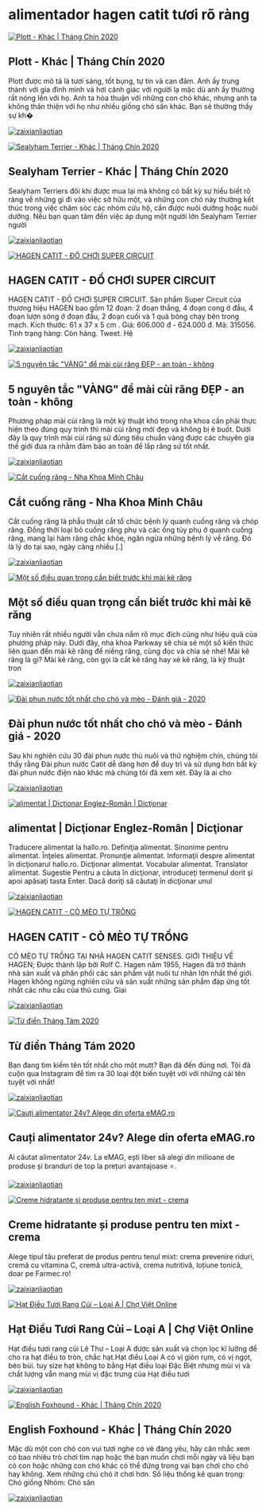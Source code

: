 # alimentador hagen catit tươi rõ ràng
<a href="https://mnn.zoosnet.net/LR/Chatpre.aspx?id=MNN94995150&p=https://topgrinding.com/" target="_blank">![Plott - Khác | Tháng Chín 2020](https://github.com/technlg/images/blob/main/33.jpg)</a>
## Plott - Khác | Tháng Chín 2020
Plott được mô tả là tươi sáng, tốt bụng, tự tin và can đảm. Anh ấy trung thành với gia đình mình và hơi cảnh giác với người lạ mặc dù anh ấy thường rất nóng lên với họ. Anh ta hòa thuận với những con chó khác, nhưng anh ta không thân thiện với họ như nhiều giống chó săn khác. Bạn sẽ thường thấy sự kh�
<a href="https://mnn.zoosnet.net/LR/Chatpre.aspx?id=MNN94995150&p=https://topgrinding.com/" target="_blank"><img src="https://github.com/technlg/images/raw/main/chat11.jpg" alt="zaixianliaotian"/></a><a href="//whatsapp.shibangsoft.com/WhatsApp.php" ><img src="https://github.com/technlg/images/raw/main/chat11.png" alt=""></a>
<a href="https://mnn.zoosnet.net/LR/Chatpre.aspx?id=MNN94995150&p=https://topgrinding.com/" target="_blank">![Sealyham Terrier - Khác | Tháng Chín 2020](https://github.com/technlg/images/blob/main/56.jpg)</a>
## Sealyham Terrier - Khác | Tháng Chín 2020
Sealyham Terriers đôi khi được mua lại mà không có bất kỳ sự hiểu biết rõ ràng về những gì đi vào việc sở hữu một, và những con chó này thường kết thúc trong việc chăm sóc các nhóm cứu hộ, cần được nuôi dưỡng hoặc nuôi dưỡng. Nếu bạn quan tâm đến việc áp dụng một người lớn Sealyham Terrier người 
<a href="https://mnn.zoosnet.net/LR/Chatpre.aspx?id=MNN94995150&p=https://topgrinding.com/" target="_blank"><img src="https://github.com/technlg/images/raw/main/chat11.jpg" alt="zaixianliaotian"/></a><a href="//whatsapp.shibangsoft.com/WhatsApp.php" ><img src="https://github.com/technlg/images/raw/main/chat11.png" alt=""></a>
<a href="https://mnn.zoosnet.net/LR/Chatpre.aspx?id=MNN94995150&p=https://topgrinding.com/" target="_blank">![HAGEN CATIT - ĐỒ CHƠI SUPER CIRCUIT](https://github.com/technlg/images/blob/main/64.jpg)</a>
## HAGEN CATIT - ĐỒ CHƠI SUPER CIRCUIT
HAGEN CATIT - ĐỒ CHƠI SUPER CIRCUIT. Sản phẩm Super Circuit của thương hiệu HAGEN bao gồm 12 đoạn: 2 đoạn thẳng, 4 đoạn cong ở đầu, 4 đoạn lượn sóng ở đoạn đầu, 2 đoạn cuối và 1 quả bóng chạy bên trong mạch. Kích thước: 61 x 37 x 5 cm . Giá: 606.000 đ - 624.000 đ. Mã: 315056. Tình trạng hàng: Còn hàng. Tweet. Hệ 
<a href="https://mnn.zoosnet.net/LR/Chatpre.aspx?id=MNN94995150&p=https://topgrinding.com/" target="_blank"><img src="https://github.com/technlg/images/raw/main/chat11.jpg" alt="zaixianliaotian"/></a><a href="//whatsapp.shibangsoft.com/WhatsApp.php" ><img src="https://github.com/technlg/images/raw/main/chat11.png" alt=""></a>
<a href="https://mnn.zoosnet.net/LR/Chatpre.aspx?id=MNN94995150&p=https://topgrinding.com/" target="_blank">![5 nguyên tắc "VÀNG" để mài cùi răng ĐẸP - an toàn - không ](https://github.com/technlg/images/blob/main/38.jpg)</a>
## 5 nguyên tắc "VÀNG" để mài cùi răng ĐẸP - an toàn - không 
Phương pháp mài cùi răng là một kỹ thuật khó trong nha khoa cần phải thực hiện theo đúng quy trình thì mài cùi răng mới đẹp và không bị ê buốt. Dưới đây là quy trình mài cùi răng sứ đúng tiêu chuẩn vàng được các chuyên gia thế giới đưa ra nhằm đảm bảo an toàn để lắp răng sứ tốt nhất.
<a href="https://mnn.zoosnet.net/LR/Chatpre.aspx?id=MNN94995150&p=https://topgrinding.com/" target="_blank"><img src="https://github.com/technlg/images/raw/main/chat11.jpg" alt="zaixianliaotian"/></a><a href="//whatsapp.shibangsoft.com/WhatsApp.php" ><img src="https://github.com/technlg/images/raw/main/chat11.png" alt=""></a>
<a href="https://mnn.zoosnet.net/LR/Chatpre.aspx?id=MNN94995150&p=https://topgrinding.com/" target="_blank">![Cắt cuống răng - Nha Khoa Minh Châu](https://github.com/technlg/images/blob/main/49.jpg)</a>
## Cắt cuống răng - Nha Khoa Minh Châu
Cắt cuống răng là phẫu thuật cắt tổ chức bệnh lý quanh cuống răng và chóp răng. Đồng thời loại bỏ cuống răng phụ và các ống tủy phụ ở quanh cuống răng, mang lại hàm răng chắc khỏe, ngăn ngừa những bệnh lý về răng. Đó là lý do tại sao, ngày càng nhiều [.]
<a href="https://mnn.zoosnet.net/LR/Chatpre.aspx?id=MNN94995150&p=https://topgrinding.com/" target="_blank"><img src="https://github.com/technlg/images/raw/main/chat11.jpg" alt="zaixianliaotian"/></a><a href="//whatsapp.shibangsoft.com/WhatsApp.php" ><img src="https://github.com/technlg/images/raw/main/chat11.png" alt=""></a>
<a href="https://mnn.zoosnet.net/LR/Chatpre.aspx?id=MNN94995150&p=https://topgrinding.com/" target="_blank">![Một số điều quan trọng cần biết trước khi mài kẽ răng ](https://github.com/technlg/images/blob/main/19.jpg)</a>
## Một số điều quan trọng cần biết trước khi mài kẽ răng 
Tuy nhiên rất nhiều người vẫn chưa nắm rõ mục đích cũng như hiệu quả của phương pháp này. Dưới đây, nha khoa Parkway sẽ chia sẻ một số kiến thức liên quan đến mài kẽ răng để niềng răng, cùng đọc và chia sẻ nhé! Mài kẽ răng là gì? Mài kẽ răng, còn gọi là cắt kẽ răng hay xẻ kẽ răng, là kỹ thuật tron
<a href="https://mnn.zoosnet.net/LR/Chatpre.aspx?id=MNN94995150&p=https://topgrinding.com/" target="_blank"><img src="https://github.com/technlg/images/raw/main/chat11.jpg" alt="zaixianliaotian"/></a><a href="//whatsapp.shibangsoft.com/WhatsApp.php" ><img src="https://github.com/technlg/images/raw/main/chat11.png" alt=""></a>
<a href="https://mnn.zoosnet.net/LR/Chatpre.aspx?id=MNN94995150&p=https://topgrinding.com/" target="_blank">![Đài phun nước tốt nhất cho chó và mèo - Đánh giá - 2020](https://github.com/technlg/images/blob/main/56.jpg)</a>
## Đài phun nước tốt nhất cho chó và mèo - Đánh giá - 2020
Sau khi nghiên cứu 30 đài phun nước thú nuôi và thử nghiệm chín, chúng tôi thấy rằng Đài phun nước Catit dễ dàng hơn để duy trì và sử dụng hơn bất kỳ đài phun nước điện nào khác mà chúng tôi đã xem xét. Đây là ai cho
<a href="https://mnn.zoosnet.net/LR/Chatpre.aspx?id=MNN94995150&p=https://topgrinding.com/" target="_blank"><img src="https://github.com/technlg/images/raw/main/chat11.jpg" alt="zaixianliaotian"/></a><a href="//whatsapp.shibangsoft.com/WhatsApp.php" ><img src="https://github.com/technlg/images/raw/main/chat11.png" alt=""></a>
<a href="https://mnn.zoosnet.net/LR/Chatpre.aspx?id=MNN94995150&p=https://topgrinding.com/" target="_blank">![alimentat | Dicţionar Englez-Român | Dicţionar ](https://github.com/technlg/images/blob/main/33.jpg)</a>
## alimentat | Dicţionar Englez-Român | Dicţionar 
Traducere alimentat la hallo.ro. Definiţia alimentat. Sinonime pentru alimentat. Înţeles alimentat. Pronunţie alimentat. Informaţii despre alimentat în dicţionarul hallo.ro. Dicţionar alimentat. Vocabular alimentat. Translator alimentat. Sugestie Pentru a căuta în dicţionar, introduceţi termenul dorit şi apoi apăsaţi tasta Enter. Dacă doriţi să căutaţi în dicţionar unul 
<a href="https://mnn.zoosnet.net/LR/Chatpre.aspx?id=MNN94995150&p=https://topgrinding.com/" target="_blank"><img src="https://github.com/technlg/images/raw/main/chat11.jpg" alt="zaixianliaotian"/></a><a href="//whatsapp.shibangsoft.com/WhatsApp.php" ><img src="https://github.com/technlg/images/raw/main/chat11.png" alt=""></a>
<a href="https://mnn.zoosnet.net/LR/Chatpre.aspx?id=MNN94995150&p=https://topgrinding.com/" target="_blank">![HAGEN CATIT - CỎ MÈO TỰ TRỒNG](https://github.com/technlg/images/blob/main/44.jpg)</a>
## HAGEN CATIT - CỎ MÈO TỰ TRỒNG
CỎ MÈO TỰ TRỒNG TẠI NHÀ HAGEN CATIT SENSES. GIỚI THIỆU VỀ HAGEN; Được thành lập bởi Rolf C. Hagen năm 1955, Hagen đã trở thành nhà sản xuất và phân phối các sản phẩm vật nuôi tư nhân lớn nhất thế giới. Hagen không ngừng nghiên cứu và sản xuất những sản phẩm đáp ứng tốt nhất các nhu cầu của thú cưng. Giai 
<a href="https://mnn.zoosnet.net/LR/Chatpre.aspx?id=MNN94995150&p=https://topgrinding.com/" target="_blank"><img src="https://github.com/technlg/images/raw/main/chat11.jpg" alt="zaixianliaotian"/></a><a href="//whatsapp.shibangsoft.com/WhatsApp.php" ><img src="https://github.com/technlg/images/raw/main/chat11.png" alt=""></a>
<a href="https://mnn.zoosnet.net/LR/Chatpre.aspx?id=MNN94995150&p=https://topgrinding.com/" target="_blank">![Từ điển Tháng Tám 2020](https://github.com/technlg/images/blob/main/38.jpg)</a>
## Từ điển Tháng Tám 2020
Bạn đang tìm kiếm tên tốt nhất cho một mutt? Bạn đã đến đúng nơi. Tôi đã cuộn qua Instagram để tìm ra 30 loại đột biến tuyệt vời với những cái tên tuyệt vời nhất!
<a href="https://mnn.zoosnet.net/LR/Chatpre.aspx?id=MNN94995150&p=https://topgrinding.com/" target="_blank"><img src="https://github.com/technlg/images/raw/main/chat11.jpg" alt="zaixianliaotian"/></a><a href="//whatsapp.shibangsoft.com/WhatsApp.php" ><img src="https://github.com/technlg/images/raw/main/chat11.png" alt=""></a>
<a href="https://mnn.zoosnet.net/LR/Chatpre.aspx?id=MNN94995150&p=https://topgrinding.com/" target="_blank">![Cauți alimentator 24v? Alege din oferta eMAG.ro](https://github.com/technlg/images/blob/main/24.jpg)</a>
## Cauți alimentator 24v? Alege din oferta eMAG.ro
Ai căutat alimentator 24v. La eMAG, ești liber să alegi din milioane de produse și branduri de top la prețuri avantajoase ⭐.
<a href="https://mnn.zoosnet.net/LR/Chatpre.aspx?id=MNN94995150&p=https://topgrinding.com/" target="_blank"><img src="https://github.com/technlg/images/raw/main/chat11.jpg" alt="zaixianliaotian"/></a><a href="//whatsapp.shibangsoft.com/WhatsApp.php" ><img src="https://github.com/technlg/images/raw/main/chat11.png" alt=""></a>
<a href="https://mnn.zoosnet.net/LR/Chatpre.aspx?id=MNN94995150&p=https://topgrinding.com/" target="_blank">![Creme hidratante și produse pentru ten mixt - crema ](https://github.com/technlg/images/blob/main/48.jpg)</a>
## Creme hidratante și produse pentru ten mixt - crema 
Alege tipul tău preferat de produs pentru tenul mixt: crema prevenire riduri, cremă cu vitamina C, cremă ultra-activă, crema nutritivă, loțiune tonică, doar pe Farmec.ro!
<a href="https://mnn.zoosnet.net/LR/Chatpre.aspx?id=MNN94995150&p=https://topgrinding.com/" target="_blank"><img src="https://github.com/technlg/images/raw/main/chat11.jpg" alt="zaixianliaotian"/></a><a href="//whatsapp.shibangsoft.com/WhatsApp.php" ><img src="https://github.com/technlg/images/raw/main/chat11.png" alt=""></a>
<a href="https://mnn.zoosnet.net/LR/Chatpre.aspx?id=MNN94995150&p=https://topgrinding.com/" target="_blank">![Hạt Điều Tươi Rang Củi – Loại A | Chợ Việt Online](https://github.com/technlg/images/blob/main/24.jpg)</a>
## Hạt Điều Tươi Rang Củi – Loại A | Chợ Việt Online
Hạt điều tươi rang củi Lê Thư – Loại A được sản xuất và chọn lọc kĩ lưỡng để cho ra hạt điều to tròn, chắc hạt.Hạt điều Loại A có vị giòn rụm, có vị ngọt, béo bùi. tuy size hạt không to bằng Hạt điều loại Đặc Biệt nhưng mùi vị và chất lượng vẫn mang mùi vị đặc trưng của Hạt điều tươi 
<a href="https://mnn.zoosnet.net/LR/Chatpre.aspx?id=MNN94995150&p=https://topgrinding.com/" target="_blank"><img src="https://github.com/technlg/images/raw/main/chat11.jpg" alt="zaixianliaotian"/></a><a href="//whatsapp.shibangsoft.com/WhatsApp.php" ><img src="https://github.com/technlg/images/raw/main/chat11.png" alt=""></a>
<a href="https://mnn.zoosnet.net/LR/Chatpre.aspx?id=MNN94995150&p=https://topgrinding.com/" target="_blank">![English Foxhound - Khác | Tháng Chín 2020](https://github.com/technlg/images/blob/main/60.jpg)</a>
## English Foxhound - Khác | Tháng Chín 2020
Mặc dù một con chó con vui tươi nghe có vẻ đáng yêu, hãy cân nhắc xem có bao nhiêu trò chơi tìm nạp hoặc thẻ bạn muốn chơi mỗi ngày và liệu bạn có con hoặc những con chó khác có thể đứng trong vai bạn chơi cho chó hay không. Xem những chú chó ít chơi hơn. Số liệu thống kê quan trọng: Chó giống Nhóm: Chó săn 
<a href="https://mnn.zoosnet.net/LR/Chatpre.aspx?id=MNN94995150&p=https://topgrinding.com/" target="_blank"><img src="https://github.com/technlg/images/raw/main/chat11.jpg" alt="zaixianliaotian"/></a><a href="//whatsapp.shibangsoft.com/WhatsApp.php" ><img src="https://github.com/technlg/images/raw/main/chat11.png" alt=""></a>
